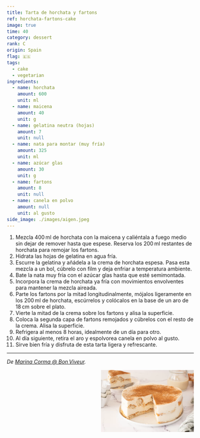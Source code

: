 ```yaml
---
title: Tarta de horchata y fartons
ref: horchata-fartons-cake
image: true
time: 40
category: dessert
rank: C
origin: Spain
flag: 🇪🇸
tags:
  - cake
  - vegetarian
ingredients:
  - name: horchata
    amount: 600
    unit: ml
  - name: maicena
    amount: 40
    unit: g
  - name: gelatina neutra (hojas)
    amount: 7
    unit: null
  - name: nata para montar (muy fría)
    amount: 325
    unit: ml
  - name: azúcar glas
    amount: 30
    unit: g
  - name: fartons
    amount: 8
    unit: null
  - name: canela en polvo
    amount: null
    unit: al gusto
side_image: ./images/aigen.jpeg
---
```


1. Mezcla 400 ml de horchata con la maicena y caliéntala a fuego medio sin dejar de remover hasta que espese. Reserva los 200 ml restantes de horchata para remojar los fartons.
2. Hidrata las hojas de gelatina en agua fría.
3. Escurre la gelatina y añádela a la crema de horchata espesa. Pasa esta mezcla a un bol, cúbrelo con film y deja enfriar a temperatura ambiente.
4. Bate la nata muy fría con el azúcar glas hasta que esté semimontada.
5. Incorpora la crema de horchata ya fría con movimientos envolventes para mantener la mezcla aireada.
6. Parte los fartons por la mitad longitudinalmente, mójalos ligeramente en los 200 ml de horchata, escúrrelos y colócalos en la base de un aro de 18 cm sobre el plato.
7. Vierte la mitad de la crema sobre los fartons y alisa la superficie.
8. Coloca la segunda capa de fartons remojados y cúbrelos con el resto de la crema. Alisa la superficie.
9. Refrigera al menos 8 horas, idealmente de un día para otro.
10. Al día siguiente, retira el aro y espolvorea canela en polvo al gusto.
11. Sirve bien fría y disfruta de esta tarta ligera y refrescante.

---

_De [Marina Corma @ Bon Viveur](https://www.bonviveur.es/recetas/tarta-de-horchata-y-fartons)._

<img src="images/horchata_fartons_cake.png" style="width:250px; float:right;"/>
